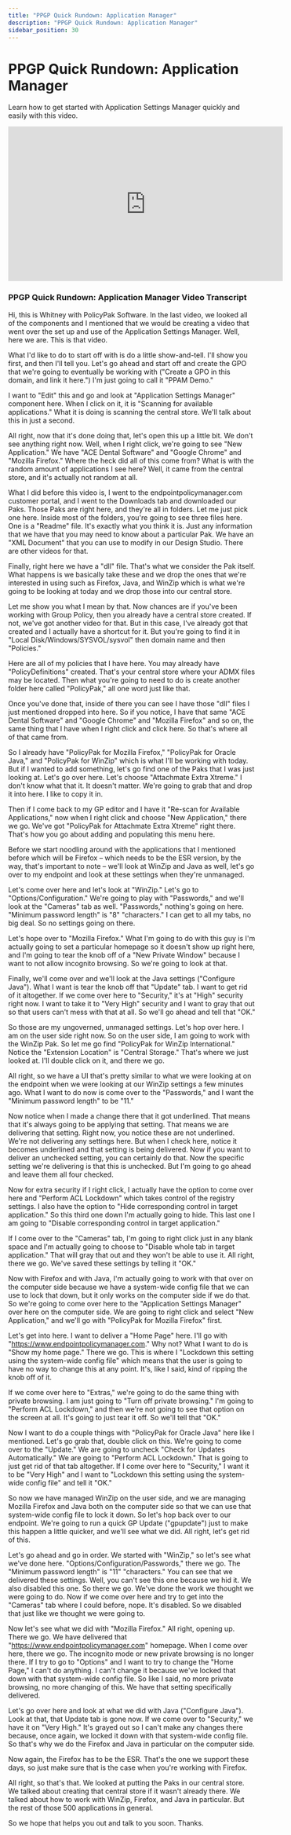 ```yaml
---
title: "PPGP Quick Rundown: Application Manager"
description: "PPGP Quick Rundown: Application Manager"
sidebar_position: 30
---
```

# PPGP Quick Rundown: Application Manager

Learn how to get started with Application Settings Manager quickly and easily with this video.

<iframe width="560" height="315" src="https://www.youtube.com/embed/yYNeVOKtO-s" title="PPGP Quick Rundown: Application Manager" frameborder="0" allow="accelerometer; autoplay; clipboard-write; encrypted-media; gyroscope; picture-in-picture; web-share" referrerpolicy="strict-origin-when-cross-origin" allowfullscreen="1"></iframe>

### PPGP Quick Rundown: Application Manager Video Transcript

Hi, this is Whitney with PolicyPak Software. In the last video, we looked all of the components and
I mentioned that we would be creating a video that went over the set up and use of the Application
Settings Manager. Well, here we are. This is that video.

What I'd like to do to start off with is do a little show-and-tell. I'll show you first, and then
I'll tell you. Let's go ahead and start off and create the GPO that we're going to eventually be
working with ("Create a GPO in this domain, and link it here.") I'm just going to call it "PPAM
Demo."

I want to "Edit" this and go and look at "Application Settings Manager" component here. When I click
on it, it is "Scanning for available applications." What it is doing is scanning the central store.
We'll talk about this in just a second.

All right, now that it's done doing that, let's open this up a little bit. We don't see anything
right now. Well, when I right click, we're going to see "New Application." We have "ACE Dental
Software" and "Google Chrome" and "Mozilla Firefox." Where the heck did all of this come from? What
is with the random amount of applications I see here? Well, it came from the central store, and it's
actually not random at all.

What I did before this video is, I went to the endpointpolicymanager.com customer portal, and I went to the
Downloads tab and downloaded our Paks. Those Paks are right here, and they're all in folders. Let me
just pick one here. Inside most of the folders, you're going to see three files here. One is a
"Readme" file. It's exactly what you think it is. Just any information that we have that you may
need to know about a particular Pak. We have an "XML Document" that you can use to modify in our
Design Studio. There are other videos for that.

Finally, right here we have a "dll" file. That's what we consider the Pak itself. What happens is we
basically take these and we drop the ones that we're interested in using such as Firefox, Java, and
WinZip which is what we're going to be looking at today and we drop those into our central store.

Let me show you what I mean by that. Now chances are if you've been working with Group Policy, then
you already have a central store created. If not, we've got another video for that. But in this
case, I've already got that created and I actually have a shortcut for it. But you're going to find
it in "Local Disk/Windows/SYSVOL/sysvol" then domain name and then "Policies."

Here are all of my policies that I have here. You may already have "PolicyDefinitions" created.
That's your central store where your ADMX files may be located. Then what you're going to need to do
is create another folder here called "PolicyPak," all one word just like that.

Once you've done that, inside of there you can see I have those "dll" files I just mentioned dropped
into here. So if you notice, I have that same "ACE Dental Software" and "Google Chrome" and "Mozilla
Firefox" and so on, the same thing that I have when I right click and click here. So that's where
all of that came from.

So I already have "PolicyPak for Mozilla Firefox," "PolicyPak for Oracle Java," and "PolicyPak for
WinZip" which is what I'll be working with today. But if I wanted to add something, let's go find
one of the Paks that I was just looking at. Let's go over here. Let's choose "Attachmate Extra
Xtreme." I don't know what that it. It doesn't matter. We're going to grab that and drop it into
here. I like to copy it in.

Then if I come back to my GP editor and I have it "Re-scan for Available Applications," now when I
right click and choose "New Application," there we go. We've got "PolicyPak for Attachmate Extra
Xtreme" right there. That's how you go about adding and populating this menu here.

Before we start noodling around with the applications that I mentioned before which will be Firefox
– which needs to be the ESR version, by the way, that's important to note – we'll look at WinZip and
Java as well, let's go over to my endpoint and look at these settings when they're unmanaged.

Let's come over here and let's look at "WinZip." Let's go to "Options/Configuration." We're going to
play with "Passwords," and we'll look at the "Cameras" tab as well. "Passwords," nothing's going on
here. "Minimum password length" is "8" "characters." I can get to all my tabs, no big deal. So no
settings going on there.

Let's hope over to "Mozilla Firefox." What I'm going to do with this guy is I'm actually going to
set a particular homepage so it doesn't show up right here, and I'm going to tear the knob off of a
"New Private Window" because I want to not allow incognito browsing. So we're going to look at that.

Finally, we'll come over and we'll look at the Java settings ("Configure Java"). What I want is tear
the knob off that "Update" tab. I want to get rid of it altogether. If we come over here to
"Security," it's at "High" security right now. I want to take it to "Very High" security and I want
to gray that out so that users can't mess with that at all. So we'll go ahead and tell that "OK."

So those are my ungoverned, unmanaged settings. Let's hop over here. I am on the user side right
now. So on the user side, I am going to work with the WinZip Pak. So let me go find "PolicyPak for
WinZip International." Notice the "Extension Location" is "Central Storage." That's where we just
looked at. I'll double click on it, and there we go.

All right, so we have a UI that's pretty similar to what we were looking at on the endpoint when we
were looking at our WinZip settings a few minutes ago. What I want to do now is come over to the
"Passwords," and I want the "Minimum password length" to be "11."

Now notice when I made a change there that it got underlined. That means that it's always going to
be applying that setting. That means we are delivering that setting. Right now, you notice these are
not underlined. We're not delivering any settings here. But when I check here, notice it becomes
underlined and that setting is being delivered. Now if you want to deliver an unchecked setting, you
can certainly do that. Now the specific setting we're delivering is that this is unchecked. But I'm
going to go ahead and leave them all four checked.

Now for extra security if I right click, I actually have the option to come over here and "Perform
ACL Lockdown" which takes control of the registry settings. I also have the option to "Hide
corresponding control in target application." So this third one down I'm actually going to hide.
This last one I am going to "Disable corresponding control in target application."

If I come over to the "Cameras" tab, I'm going to right click just in any blank space and I'm
actually going to choose to "Disable whole tab in target application." That will gray that out and
they won't be able to use it. All right, there we go. We've saved these settings by telling it "OK."

Now with Firefox and with Java, I'm actually going to work with that over on the computer side
because we have a system-wide config file that we can use to lock that down, but it only works on
the computer side if we do that. So we're going to come over here to the "Application Settings
Manager" over here on the computer side. We are going to right click and select "New Application,"
and we'll go with "PolicyPak for Mozilla Firefox" first.

Let's get into here. I want to deliver a "Home Page" here. I'll go with "https://www.endpointpolicymanager.com."
Why not? What I want to do is "Show my home page." There we go. This is where I "Lockdown this
setting using the system-wide config file" which means that the user is going to have no way to
change this at any point. It's, like I said, kind of ripping the knob off of it.

If we come over here to "Extras," we're going to do the same thing with private browsing. I am just
going to "Turn off private browsing." I'm going to "Perform ACL Lockdown," and then we're not going
to see that option on the screen at all. It's going to just tear it off. So we'll tell that "OK."

Now I want to do a couple things with "PolicyPak for Oracle Java" here like I mentioned. Let's go
grab that, double click on this. We're going to come over to the "Update." We are going to uncheck
"Check for Updates Automatically." We are going to "Perform ACL Lockdown." That is going to just get
rid of that tab altogether. If I come over here to "Security," I want it to be "Very High" and I
want to "Lockdown this setting using the system-wide config file" and tell it "OK."

So now we have managed WinZip on the user side, and we are managing Mozilla Firefox and Java both on
the computer side so that we can use that system-wide config file to lock it down. So let's hop back
over to our endpoint. We're going to run a quick GP Update ("gpupdate") just to make this happen a
little quicker, and we'll see what we did. All right, let's get rid of this.

Let's go ahead and go in order. We started with "WinZip," so let's see what we've done here.
"Options/Configuration/Passwords," there we go. The "Minimum password length" is "11" "characters."
You can see that we delivered these settings. Well, you can't see this one because we hid it. We
also disabled this one. So there we go. We've done the work we thought we were going to do. Now if
we come over here and try to get into the "Cameras" tab where I could before, nope. It's disabled.
So we disabled that just like we thought we were going to.

Now let's see what we did with "Mozilla Firefox." All right, opening up. There we go. We have
delivered that "https://www.endpointpolicymanager.com" homepage. When I come over here, there we go. The
incognito mode or new private browsing is no longer there. If I try to go to "Options" and I want to
try to change the "Home Page," I can't do anything. I can't change it because we've locked that down
with that system-wide config file. So like I said, no more private browsing, no more changing of
this. We have that setting specifically delivered.

Let's go over here and look at what we did with Java ("Configure Java"). Look at that, that Update
tab is gone now. If we come over to "Security," we have it on "Very High." It's grayed out so I
can't make any changes there because, once again, we locked it down with that system-wide config
file. So that's why we do the Firefox and Java in particular on the computer side.

Now again, the Firefox has to be the ESR. That's the one we support these days, so just make sure
that is the case when you're working with Firefox.

All right, so that's that. We looked at putting the Paks in our central store. We talked about
creating that central store if it wasn't already there. We talked about how to work with WinZip,
Firefox, and Java in particular. But the rest of those 500 applications in general.

So we hope that helps you out and talk to you soon. Thanks.

